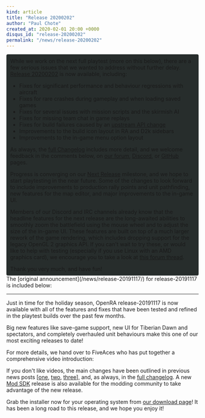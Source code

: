 ```yaml
---
kind: article
title: "Release 20200202"
author: "Paul Chote"
created_at: 2020-02-01 20:00 +0000
disqus_id: "release-20200202"
permalink: "/news/release-20200202"
---
```


<div style="border-radius: 4px; background-color: #272d2c; padding: 5px">
<div style="margin: -10px 5px" markdown="1">

While we work on the next full playtest (more on this below), there are a few serious issues that we wanted to address without further delay. [Release 20200202](/download/) is now available, including:

* Fixes for significant performance and behaviour regressions with aircraft
* Fixes for rare crashes during gameplay and when loading saved games
* Fixes for several issues with mission scripts and the skirmish AI
* Fixes for missing team chat in game replays
* Fixes for build failures caused by an [upstream API change](https://blog.maxmind.com/2019/12/18/significant-changes-to-accessing-and-using-geolite2-databases/)
* Improvements to the build icon layout in RA and D2k sidebars
* Improvements to the in-game menu option layout

As always, the [full Changelog](https://github.com/OpenRA/OpenRA/wiki/Changelog/44d23a103e9dc3e06c1944bbf9f9f411f865066f) includes more detail, and we welcome feedback in the comments below, on [our forum](https://forum.openra.net), [Discord](https://discord.openra.net), or [GitHub](https://github.com/OpenRA/OpenRA/) pages.

Progress is converging on our [Next Release](https://github.com/OpenRA/OpenRA/milestone/29) milestone, and we hope to start playtesting in the near future. Some of the changes to look forward to include improvements to production rally points and unit pathfinding, new features for the map editor, and major improvements to the in-game UI.

Members of our Discord and IRC channels already know that the headline features for the next release are the long-awaited abilities to smoothly zoom the battlefield using the mouse wheel and to adjust the size of the in-game UI. These features are built on top of a much larger rework of the game rendering, which includes dropping support for the legacy OpenGL 2 graphics API. If you can't wait to try these, or would like to help with testing (especially if you use Linux with an AMD graphics card), we encourage you to take a look at [this forum thread](https://forum.openra.net/viewtopic.php?f=82&t=21092).

Thank you very much, and have fun!
</div>
</div>
The [original announcement](/news/release-20191117/) for release-20191117 is included below:

<hr />

Just in time for the holiday season, OpenRA release-20191117 is now available with all of the features and fixes that have been tested and refined in the playtest builds over the past few months.

Big new features like save-game support, new UI for Tiberian Dawn and spectators, and completely overhauled unit behaviours make this one of our most exciting releases to date!

For more details, we hand over to FiveAces who has put together a comprehensive video introduction:

<lite-youtube videoid="x6uXAiTHAhI"></lite-youtube>

If you don't like videos, the main changes have been outlined in previous news posts [[one](http://www.openra.net/news/preview-20190606/), [two](http://www.openra.net/news/playtest-20190825/), [three](http://www.openra.net/news/playtest-20191021/)], and, as always, in the  [full changelog](https://github.com/OpenRA/OpenRA/wiki/Changelog/501a7ebe7d9bc8e02161db135272fc49439e17e6). A new [Mod SDK](https://github.com/OpenRA/OpenRAModSDK/releases/tag/20191117) release is also available for the modding community to take advantage of the new release.

Grab the installer now for your operating system from [our download page](/download/)! It has been a long road to this release, and we hope you enjoy it!
